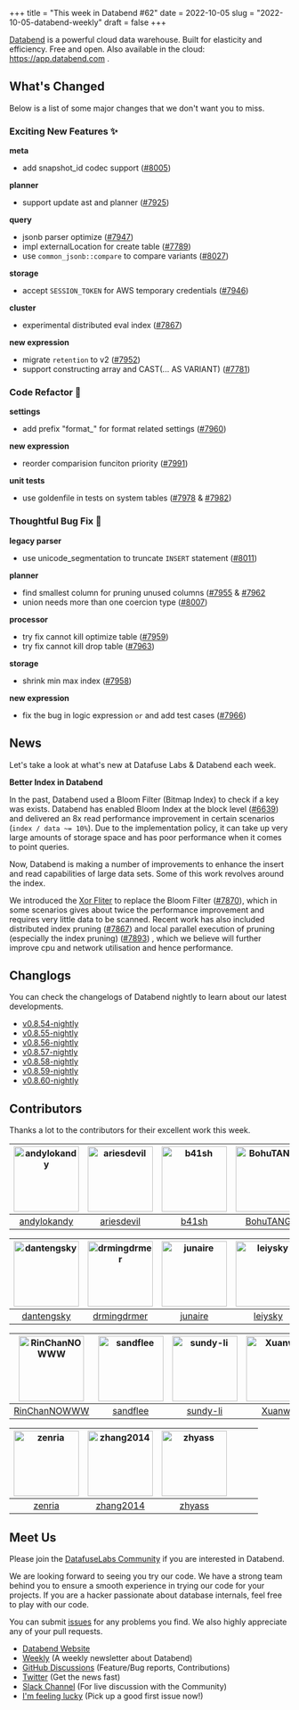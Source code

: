 +++
title = "This week in Databend #62"
date = 2022-10-05
slug = "2022-10-05-databend-weekly"
draft = false
+++

[Databend](https://github.com/datafuselabs/databend) is a powerful cloud data warehouse. Built for elasticity and efficiency. Free and open. Also available in the cloud: <https://app.databend.com> .

## What's Changed

Below is a list of some major changes that we don't want you to miss.

### Exciting New Features :sparkles:

**meta**

- add snapshot_id codec support ([#8005](https://github.com/datafuselabs/databend/pull/8005))

**planner**

- support update ast and planner ([#7925](https://github.com/datafuselabs/databend/pull/7925))

**query**

- jsonb parser optimize ([#7947](https://github.com/datafuselabs/databend/pull/7947))
- impl externalLocation for create table ([#7789](https://github.com/datafuselabs/databend/pull/7789))
- use `common_jsonb::compare` to compare variants ([#8027](https://github.com/datafuselabs/databend/pull/8027))

**storage**

- accept `SESSION_TOKEN` for AWS temporary credentials ([#7946](https://github.com/datafuselabs/databend/pull/7946))

**cluster**

- experimental distributed eval index ([#7867](https://github.com/datafuselabs/databend/pull/7867))

**new expression**

- migrate `retention` to v2 ([#7952](https://github.com/datafuselabs/databend/pull/7952))
- support constructing array and CAST(... AS VARIANT) ([#7781](https://github.com/datafuselabs/databend/pull/7781))

### Code Refactor :tada:

**settings**

- add prefix "format_" for format related settings ([#7960](https://github.com/datafuselabs/databend/pull/7960))

**new expression**

- reorder comparision funciton priority ([#7991](https://github.com/datafuselabs/databend/pull/7991))

**unit tests**

- use goldenfile in tests on system tables ([#7978](https://github.com/datafuselabs/databend/pull/7978) & [#7982](https://github.com/datafuselabs/databend/pull/7982))

### Thoughtful Bug Fix :wrench:

**legacy parser**

- use unicode_segmentation to truncate `INSERT` statement ([#8011](https://github.com/datafuselabs/databend/pull/8011))

**planner**

- find smallest column for pruning unused columns ([#7955](https://github.com/datafuselabs/databend/pull/7955) & [#7962](https://github.com/datafuselabs/databend/pull/7962)
- union needs more than one coercion type ([#8007](https://github.com/datafuselabs/databend/pull/8007))

**processor**

- try fix cannot kill optimize table ([#7959](https://github.com/datafuselabs/databend/pull/7959))
- try fix cannot kill drop table ([#7963](https://github.com/datafuselabs/databend/pull/7963))

**storage**

- shrink min max index ([#7958](https://github.com/datafuselabs/databend/pull/7958))

**new expression**

- fix the bug in logic expression `or` and add test cases ([#7966](https://github.com/datafuselabs/databend/pull/7966))

## News

Let's take a look at what's new at Datafuse Labs & Databend each week.

**Better Index in Databend**

In the past, Databend used a Bloom Filter (Bitmap Index) to check if a key was exists. Databend has enabled Bloom Index at the block level ([#6639](https://github.com/datafuselabs/databend/pull/6639)) and delivered an 8x read performance improvement in certain scenarios (`index / data ~= 10%`). Due to the implementation policy, it can take up very large amounts of storage space and has poor performance when it comes to point queries.

Now, Databend is making a number of improvements to enhance the insert and read capabilities of large data sets. Some of this work revolves around the index.

We introduced the [Xor Fliter](https://arxiv.org/pdf/2201.01174.pdf) to replace the Bloom Filter ([#7870](https://github.com/datafuselabs/databend/pull/7870)), which in some scenarios gives about twice the performance improvement and requires very little data to be scanned. Recent work has also included distributed index pruning ([#7867](https://github.com/datafuselabs/databend/pull/7867)) and local parallel execution of pruning (especially the index pruning) ([#7893](https://github.com/datafuselabs/databend/pull/7893)) , which we believe will further improve cpu and network utilisation and hence performance.

## Changlogs

You can check the changelogs of Databend nightly to learn about our latest developments.

- [v0.8.54-nightly](https://github.com/datafuselabs/databend/releases/tag/v0.8.54-nightly)
- [v0.8.55-nightly](https://github.com/datafuselabs/databend/releases/tag/v0.8.55-nightly)
- [v0.8.56-nightly](https://github.com/datafuselabs/databend/releases/tag/v0.8.56-nightly)
- [v0.8.57-nightly](https://github.com/datafuselabs/databend/releases/tag/v0.8.57-nightly)
- [v0.8.58-nightly](https://github.com/datafuselabs/databend/releases/tag/v0.8.58-nightly)
- [v0.8.59-nightly](https://github.com/datafuselabs/databend/releases/tag/v0.8.59-nightly)
- [v0.8.60-nightly](https://github.com/datafuselabs/databend/releases/tag/v0.8.60-nightly)

## Contributors

Thanks a lot to the contributors for their excellent work this week.

[<img alt="andylokandy" src="https://avatars.githubusercontent.com/u/9637710?v=4&s=117" width="117">](https://github.com/andylokandy) |[<img alt="ariesdevil" src="https://avatars.githubusercontent.com/u/7812909?v=4&s=117" width="117">](https://github.com/ariesdevil) |[<img alt="b41sh" src="https://avatars.githubusercontent.com/u/1070352?v=4&s=117" width="117">](https://github.com/b41sh) |[<img alt="BohuTANG" src="https://avatars.githubusercontent.com/u/172204?v=4&s=117" width="117">](https://github.com/BohuTANG) |[<img alt="Chasen-Zhang" src="https://avatars.githubusercontent.com/u/15354455?v=4&s=117" width="117">](https://github.com/Chasen-Zhang) |[<img alt="ClSlaid" src="https://avatars.githubusercontent.com/u/44747719?v=4&s=117" width="117">](https://github.com/ClSlaid) |
:---: |:---: |:---: |:---: |:---: |:---: |
[andylokandy](https://github.com/andylokandy) |[ariesdevil](https://github.com/ariesdevil) |[b41sh](https://github.com/b41sh) |[BohuTANG](https://github.com/BohuTANG) |[Chasen-Zhang](https://github.com/Chasen-Zhang) |[ClSlaid](https://github.com/ClSlaid) |

[<img alt="dantengsky" src="https://avatars.githubusercontent.com/u/22081156?v=4&s=117" width="117">](https://github.com/dantengsky) |[<img alt="drmingdrmer" src="https://avatars.githubusercontent.com/u/44069?v=4&s=117" width="117">](https://github.com/drmingdrmer) |[<img alt="junaire" src="https://avatars.githubusercontent.com/u/77525145?v=4&s=117" width="117">](https://github.com/junaire) |[<img alt="leiysky" src="https://avatars.githubusercontent.com/u/22445410?v=4&s=117" width="117">](https://github.com/leiysky) |[<img alt="mergify[bot]" src="https://avatars.githubusercontent.com/in/10562?v=4&s=117" width="117">](https://github.com/apps/mergify) |[<img alt="PsiACE" src="https://avatars.githubusercontent.com/u/36896360?v=4&s=117" width="117">](https://github.com/PsiACE) |
:---: |:---: |:---: |:---: |:---: |:---: |
[dantengsky](https://github.com/dantengsky) |[drmingdrmer](https://github.com/drmingdrmer) |[junaire](https://github.com/junaire) |[leiysky](https://github.com/leiysky) |[mergify[bot]](https://github.com/apps/mergify) |[PsiACE](https://github.com/PsiACE) |

[<img alt="RinChanNOWWW" src="https://avatars.githubusercontent.com/u/33975039?v=4&s=117" width="117">](https://github.com/RinChanNOWWW) |[<img alt="sandflee" src="https://avatars.githubusercontent.com/u/5102100?v=4&s=117" width="117">](https://github.com/sandflee) |[<img alt="sundy-li" src="https://avatars.githubusercontent.com/u/3325189?v=4&s=117" width="117">](https://github.com/sundy-li) |[<img alt="Xuanwo" src="https://avatars.githubusercontent.com/u/5351546?v=4&s=117" width="117">](https://github.com/Xuanwo) |[<img alt="xudong963" src="https://avatars.githubusercontent.com/u/41979257?v=4&s=117" width="117">](https://github.com/xudong963) |[<img alt="youngsofun" src="https://avatars.githubusercontent.com/u/5782159?v=4&s=117" width="117">](https://github.com/youngsofun) |
:---: |:---: |:---: |:---: |:---: |:---: |
[RinChanNOWWW](https://github.com/RinChanNOWWW) |[sandflee](https://github.com/sandflee) |[sundy-li](https://github.com/sundy-li) |[Xuanwo](https://github.com/Xuanwo) |[xudong963](https://github.com/xudong963) |[youngsofun](https://github.com/youngsofun) |

[<img alt="zenria" src="https://avatars.githubusercontent.com/u/1299045?v=4&s=117" width="117">](https://github.com/zenria) |[<img alt="zhang2014" src="https://avatars.githubusercontent.com/u/8087042?v=4&s=117" width="117">](https://github.com/zhang2014) |[<img alt="zhyass" src="https://avatars.githubusercontent.com/u/34016424?v=4&s=117" width="117">](https://github.com/zhyass) | | | |
:---: |:---: |:---: |:---: |:---: |:---: |
[zenria](https://github.com/zenria) |[zhang2014](https://github.com/zhang2014) |[zhyass](https://github.com/zhyass) | | | |

## Meet Us

Please join the [DatafuseLabs Community](https://github.com/datafuselabs/) if you are interested in Databend.

We are looking forward to seeing you try our code. We have a strong team behind you to ensure a smooth experience in trying our code for your projects.
If you are a hacker passionate about database internals, feel free to play with our code.

You can submit [issues](https://github.com/datafuselabs/databend/issues) for any problems you find. We also highly appreciate any of your pull requests.

- [Databend Website](https://databend.rs)
- [Weekly](https://weekly.databend.rs/) (A weekly newsletter about Databend)
- [GitHub Discussions](https://github.com/datafuselabs/databend/discussions) (Feature/Bug reports, Contributions)
- [Twitter](https://twitter.com/Datafuse_Labs) (Get the news fast)
- [Slack Channel](https://link.databend.rs/join-slack) (For live discussion with the Community)
- [I'm feeling lucky](https://link.databend.rs/i-m-feeling-lucky) (Pick up a good first issue now!)
